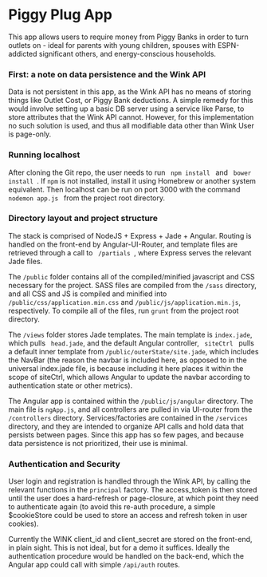 <h1> Piggy Plug App </h1>
This app allows users to require money from Piggy Banks in order to turn outlets on - ideal for parents with young children, 
spouses with ESPN-addicted significant others, and energy-conscious households.

<h3> First: a note on data persistence and the Wink API </h3>
<p> Data is not persistent in this app, as the Wink API has no means of storing things like Outlet Cost, or Piggy Bank deductions. A simple remedy for this would involve setting up a basic DB server using a service like Parse, to store attributes that the Wink API cannot. However, for this implementation no such solution is used, and thus all modifiable data other than Wink User is page-only. </p>

<h3> Running localhost </h3>
<p> After cloning the Git repo, the user needs to run <code> npm install </code> and <code> bower install </code>. 
If <code>npm</code> is not installed, install it using Homebrew or another system equivalent. Then localhost can be run on port 3000 with the command <code> nodemon app.js </code> from the project root directory.</p>

<h3> Directory layout and project structure </h3>
<p>The stack is comprised of NodeJS + Express + Jade + Angular. Routing is handled on the front-end by Angular-UI-Router, and 
template files are retrieved through a call to <code> /partials </code>, where Express serves the relevant Jade files. </p>

<p> The <code>/public</code> folder contains all of the compiled/minified javascript and CSS necessary for the project. SASS files are compiled from the <code>/sass</code> directory, and all CSS and JS is compiled and minified into <code>/public/css/application.min.css</code> and <code>/public/js/application.min.js</code>, respectively. To compile all of the files, run <code>grunt</code> from the project root directory.</p>

<p> The <code>/views</code> folder stores Jade templates. The main template is <code>index.jade</code>, which pulls <code> head.jade</code>, and the default Angular controller, <code> siteCtrl </code> pulls a default inner template from <code>/public/outerState/site.jade</code>, which includes the NavBar (the reason the navbar is included here, as opposed to in the universal index.jade file, is because including it here places it within the scope of siteCtrl, which allows Angular to update the navbar according to authentication state or other metrics). </p>

<p> The Angular app is contained within the <code>/public/js/angular</code> directory. The main file is <code>ngApp.js</code>, and all controllers are pulled in via UI-router from the <code>/controllers</code> directory. Services/factories are contained in the <code>/services</code> directory, and they are intended to organize API calls and hold data that persists between pages. Since this app has so few pages, and because data persistence is not prioritized, their use is minimal.</p>


<h3> Authentication and Security </h3>
<p> User login and registration is handled through the Wink API, by calling the relevant functions in the <code>principal</code> factory. The access_token is then stored until the user does a hard-refresh or page-closure, at which point they need to authenticate again (to avoid this re-auth procedure, a simple $cookieStore could be used to store an access and refresh token in user cookies).</p>

<p> Currently the WINK client_id and client_secret are stored on the front-end, in plain sight. This is not ideal, but for a demo it suffices. Ideally the authentication procedure would be handled on the back-end, which the Angular app could call with simple <code>/api/auth</code> routes. </p>


